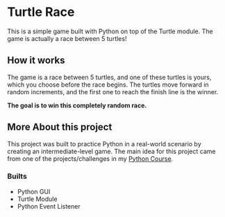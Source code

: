 # Turtle Race

This is a simple game built with Python on top of the Turtle module. The game is actually a race between 5 turtles!

## How it works

The game is a race between 5 turtles, and one of these turtles is yours, which you choose before the race begins. The turtles move forward in random increments, and the first one to reach the finish line is the winner.

**The goal is to win this completely random race.**

## More About this project

This project was built to practice Python in a real-world scenario by creating an intermediate-level game. The main idea for this project came from one of the projects/challenges in my [Python Course](https://www.udemy.com/course/100-days-of-code/).

### Builts

- Python GUI
- Turtle Module
- Python Event Listener
